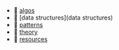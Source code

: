 * 📂 [algos](algos)
* 📂 [data structures](data structures)
* 📂 [patterns](patterns)
* 📂 [theory](theory)
* 📄 [resources](resources.md)
